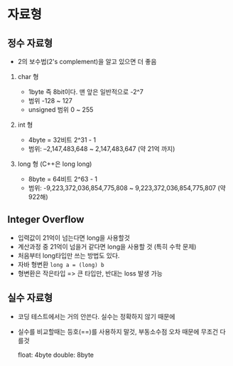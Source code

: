 # 자료형

## 정수 자료형

- 2의 보수법(2's complement)을 알고 있으면 더 좋음

1. char 형

   - 1byte 즉 8bit이다. 맨 앞은 일반적으로 -2^7
   - 범위 -128 ~ 127
   - unsigned 범위 0 ~ 255

2. int 형

   - 4byte = 32비트 2^31 - 1
   - 범위: –2,147,483,648 ~ 2,147,483,647 (약 21억 까지)

3. long 형 (C++은 long long)
   - 8byte = 64비트 2^63 - 1
   - 범위: -9,223,372,036,854,775,808 ~ 9,223,372,036,854,775,807 (약 922해)

## Integer Overflow

- 입력값이 21억이 넘는다면 long을 사용할것
- 계산과정 중 21억이 넘을거 같다면 long을 사용할 것 (특히 수학 문제)
- 처음부터 long타입만 쓰는 방법도 있다.
- 자바 형변환 `long a = (long) b`
- 형변환은 작은타입 => 큰 타입만, 반대는 loss 발생 가능

## 실수 자료형

- 코딩 테스트에서는 거의 안쓴다. 실수는 정확하지 않기 때문에
- 실수를 비교할때는 등호(==)를 사용하지 말것, 부동소수점 오차 때문에 무조건 다를것

  float: 4byte
  double: 8byte
